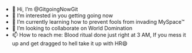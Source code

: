 - 👋 Hi, I’m @GitgoingNowGit
- 👀 I’m interested in you getting going now
- 🌱 I’m currently learning how to prevent fools from invading MySpace™
- 💞️ I’m looking to collaborate on World Domination
- 📫 How to reach me: Blood ritual done just right at 3 AM, If you mess it up and get dragged to hell take it up with HR😄

<!---
GitgoingNowGit/GitgoingNowGit is a ✨ special ✨ repository because its `README.md` (this file) appears on your GitHub profile.
You can click the Preview link to take a look at your changes.
--->
